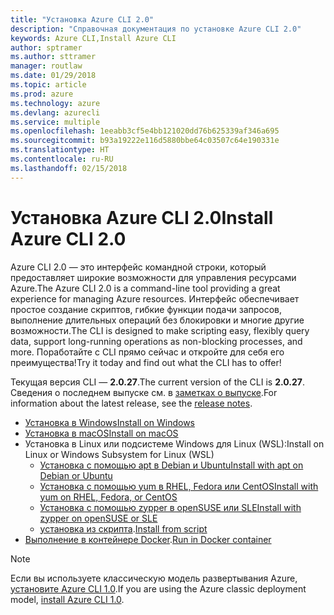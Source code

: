 ```yaml
---
title: "Установка Azure CLI 2.0"
description: "Справочная документация по установке Azure CLI 2.0"
keywords: Azure CLI,Install Azure CLI
author: sptramer
ms.author: sttramer
manager: routlaw
ms.date: 01/29/2018
ms.topic: article
ms.prod: azure
ms.technology: azure
ms.devlang: azurecli
ms.service: multiple
ms.openlocfilehash: 1eeabb3cf5e4bb121020dd76b625339af346a695
ms.sourcegitcommit: b93a19222e116d5880bbe64c03507c64e190331e
ms.translationtype: HT
ms.contentlocale: ru-RU
ms.lasthandoff: 02/15/2018
---
```

# <a name="install-azure-cli-20"></a><span data-ttu-id="df5b9-104">Установка Azure CLI 2.0</span><span class="sxs-lookup"><span data-stu-id="df5b9-104">Install Azure CLI 2.0</span></span>

<span data-ttu-id="df5b9-105">Azure CLI 2.0 — это интерфейс командной строки, который предоставляет широкие возможности для управления ресурсами Azure.</span><span class="sxs-lookup"><span data-stu-id="df5b9-105">The Azure CLI 2.0 is a command-line tool providing a great experience for managing Azure resources.</span></span> <span data-ttu-id="df5b9-106">Интерфейс обеспечивает простое создание скриптов, гибкие функции подачи запросов, выполнение длительных операций без блокировки и многие другие возможности.</span><span class="sxs-lookup"><span data-stu-id="df5b9-106">The CLI is designed to make scripting easy, flexibly query data, support long-running operations as non-blocking processes, and more.</span></span> <span data-ttu-id="df5b9-107">Поработайте с CLI прямо сейчас и откройте для себя его преимущества!</span><span class="sxs-lookup"><span data-stu-id="df5b9-107">Try it today and find out what the CLI has to offer!</span></span>

<span data-ttu-id="df5b9-108">Текущая версия CLI — __2.0.27__.</span><span class="sxs-lookup"><span data-stu-id="df5b9-108">The current version of the CLI is __2.0.27__.</span></span> <span data-ttu-id="df5b9-109">Сведения о последнем выпуске см. в [заметках о выпуске](release-notes-azure-cli.md).</span><span class="sxs-lookup"><span data-stu-id="df5b9-109">For information about the latest release, see the [release notes](release-notes-azure-cli.md).</span></span>

* [<span data-ttu-id="df5b9-110">Установка в Windows</span><span class="sxs-lookup"><span data-stu-id="df5b9-110">Install on Windows</span></span>](install-azure-cli-windows.md)
* [<span data-ttu-id="df5b9-111">Установка в macOS</span><span class="sxs-lookup"><span data-stu-id="df5b9-111">Install on macOS</span></span>](install-azure-cli-macos.md)
* <span data-ttu-id="df5b9-112">Установка в Linux или подсистеме Windows для Linux (WSL):</span><span class="sxs-lookup"><span data-stu-id="df5b9-112">Install on Linux or Windows Subsystem for Linux (WSL)</span></span>
  * [<span data-ttu-id="df5b9-113">Установка с помощью apt в Debian и Ubuntu</span><span class="sxs-lookup"><span data-stu-id="df5b9-113">Install with apt on Debian or Ubuntu</span></span>](install-azure-cli-apt.md)
  * [<span data-ttu-id="df5b9-114">Установка с помощью yum в RHEL, Fedora или CentOS</span><span class="sxs-lookup"><span data-stu-id="df5b9-114">Install with yum on RHEL, Fedora, or CentOS </span></span>](install-azure-cli-yum.md)
  * [<span data-ttu-id="df5b9-115">Установка с помощью zypper в openSUSE или SLE</span><span class="sxs-lookup"><span data-stu-id="df5b9-115">Install with zypper on openSUSE or SLE </span></span>](install-azure-cli-zypper.md)
  * <span data-ttu-id="df5b9-116">[установка из скрипта](install-azure-cli-linux.md).</span><span class="sxs-lookup"><span data-stu-id="df5b9-116">[Install from script](install-azure-cli-linux.md)</span></span>
* <span data-ttu-id="df5b9-117">[Выполнение в контейнере Docker](run-azure-cli-docker.md).</span><span class="sxs-lookup"><span data-stu-id="df5b9-117">[Run in Docker container](run-azure-cli-docker.md)</span></span>

> [!NOTE]
> <span data-ttu-id="df5b9-118">Если вы используете классическую модель развертывания Azure, [установите Azure CLI 1.0](/azure/cli-install-nodejs).</span><span class="sxs-lookup"><span data-stu-id="df5b9-118">If you are using the Azure classic deployment model, [install Azure CLI 1.0](/azure/cli-install-nodejs).</span></span>


